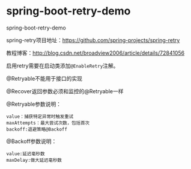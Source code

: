 # spring-boot-retry-demo
spring-boot-retry-demo


spring-retry项目地址：https://github.com/spring-projects/spring-retry

教程博客：http://blog.csdn.net/broadview2006/article/details/72841056

启用retry需要在启动类添加`@EnableRetry`注解。

@Retryable不能用于接口的实现

@Recover返回参数必须和监控的@Retryable一样

@Retryable参数说明：

```$xslt
value：捕获特定异常时触发重试
maxAttempts：最大尝试次数，包括首次
backoff:退避策略@Backoff
```

@Backoff参数说明：
```$xslt
value:延迟毫秒数
maxDelay:做大延迟毫秒数
```